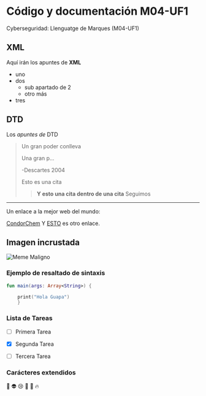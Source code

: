 # Código y documentación M04-UF1
Cyberseguridad: Llenguatge de Marques (M04-UF1)

## XML
Aquí irán los apuntes de **XML**

* uno
* dos
	* sub apartado de 2
	* otro más
* tres

## DTD
Los _apuntes de_ DTD

> Un gran poder conlleva 
>
> Una gran p...
>
> -Descartes 2004
>
> Esto es una cita
>> **Y esto una cita dentro de una cita**
> Seguimos

---

Un enlace a la mejor web del mundo:

[CondorChem](https://condorchem.com)
Y [ESTO](https://enti.cat) es otro enlace.

## Imagen incrustada

![Meme Maligno](https://i.kym-cdn.com/entries/icons/original/000/021/665/DpQ9YJl.png)

### Ejemplo de resaltado de sintaxis

```kotlin
fun main(args: Array<String>) {

	print("Hola Guapa")
	}
```
### Lista de Tareas

- [ ] Primera Tarea
- [x] Segunda Tarea
- [ ] Tercera Tarea


### Carácteres extendidos

:poop: :alien: :cry: :imp: :eggplant: :fire:
 
